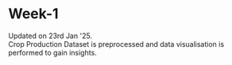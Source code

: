 # Week-1
Updated on 23rd Jan '25. 
<br>
Crop Production Dataset is preprocessed and data visualisation is performed to gain insights.
